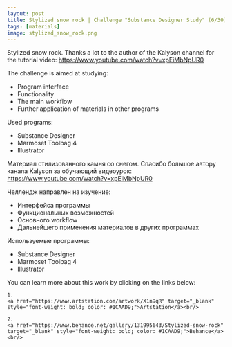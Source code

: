 ```yaml
---
layout: post 
title: Stylized snow rock | Challenge "Substance Designer Study" (6/30)
tags: [materials]
image: stylized_snow_rock.png
---
```


<!--more-->

Stylized snow rock. Thanks a lot to the author of the Kalyson channel for the tutorial video: 
<a href="https://www.youtube.com/watch?v=xpEiMbNpUR0" target="_blank" style="font-weight: bold; color: #1CAAD9;">https://www.youtube.com/watch?v=xpEiMbNpUR0</a><br/>

The challenge is aimed at studying:
- Program interface
- Functionality
- The main workflow
- Further application of materials in other programs

Used programs:
- Substance Designer
- Marmoset Toolbag 4
- Illustrator

Материал стилизованного камня со снегом. Спасибо большое автору канала Kalyson за обучающий видеоурок: 
<a href="https://www.youtube.com/watch?v=xpEiMbNpUR0" target="_blank" style="font-weight: bold; color: #1CAAD9;">https://www.youtube.com/watch?v=xpEiMbNpUR0</a><br/>

Челлендж направлен на изучение:
- Интерфейса программы
- Функциональных возможностей
- Основного workflow
- Дальнейшего применения материалов в других программах

Используемые программы:
- Substance Designer
- Marmoset Toolbag 4
- Illustrator

You can learn more about this work by clicking on the links below: <br/>

<div>
<!--
	1.
    <a href="https://www.artstation.com/artwork/1nB3wq" target="_blank" style="font-weight: bold; color: #1CAAD9;">Artstation</a><br/>
-->
	
	1.
	<a href="https://www.artstation.com/artwork/X1n9qR" target="_blank" style="font-weight: bold; color: #1CAAD9;">Artstation</a><br/>	

	2.
	<a href="https://www.behance.net/gallery/131995643/Stylized-snow-rock" target="_blank" style="font-weight: bold; color: #1CAAD9;">Behance</a><br/>
<!--
	4.
	<a href="https://sketchfab.com/3d-models/sci-fi-knife-5e861cecc971491d8920a2b1fa09f896" target="_blank" style="font-weight: bold; color: #1CAAD9;">Sketchfab</a><br/>	
	5.
	<a href="https://assetstore.unity.com/packages/3d/props/weapons/sci-fi-knife-pbr-142685" target="_blank" style="font-weight: bold; color: #1CAAD9;">Unity asset store</a>
-->	
</div>
